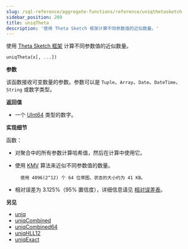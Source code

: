 ```yaml
---
slug: /sql-reference/aggregate-functions/reference/uniqthetasketch
sidebar_position: 209
title: uniqTheta
description: '使用 Theta Sketch 框架计算不同参数值的近似数量。'
---
```


使用 [Theta Sketch 框架](https://datasketches.apache.org/docs/Theta/ThetaSketchFramework.html) 计算不同参数值的近似数量。

``` sql
uniqTheta(x[, ...])
```

**参数**

该函数接收可变数量的参数。参数可以是 `Tuple`、`Array`、`Date`、`DateTime`、`String` 或数字类型。

**返回值**

- 一个 [UInt64](../../../sql-reference/data-types/int-uint.md) 类型的数字。

**实现细节**

函数：

- 对聚合中的所有参数计算哈希值，然后在计算中使用它。

- 使用 [KMV](https://datasketches.apache.org/docs/Theta/InverseEstimate.html) 算法来近似不同参数值的数量。

        使用 4096(2^12) 个 64 位草图。状态的大小约为 41 KB。

- 相对误差为 3.125%（95% 置信度），详细信息请见 [相对误差表](https://datasketches.apache.org/docs/Theta/ThetaErrorTable.html)。

**另见**

- [uniq](/sql-reference/aggregate-functions/reference/uniq)
- [uniqCombined](/sql-reference/aggregate-functions/reference/uniqcombined)
- [uniqCombined64](/sql-reference/aggregate-functions/reference/uniqcombined64)
- [uniqHLL12](/sql-reference/aggregate-functions/reference/uniqhll12)
- [uniqExact](/sql-reference/aggregate-functions/reference/uniqexact)
